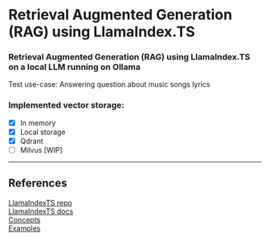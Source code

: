 # Retrieval Augmented Generation (RAG) using LlamaIndex.TS

### Retrieval Augmented Generation (RAG) using LlamaIndex.TS on a local LLM running on Ollama

Test use-case: Answering question about music songs lyrics

### Implemented vector storage: 
- [X] In memory
- [X] Local storage
- [X] Qdrant
- [ ] Milvus [WIP]

---

## References
[LlamaIndexTS repo](https://github.com/run-llama/LlamaIndexTS)  
[LlamaIndexTS docs](https://ts.llamaindex.ai/)  
[Concepts](https://ts.llamaindex.ai/getting_started/concepts)  
[Examples](https://github.com/run-llama/LlamaIndexTS/tree/main/examples)  
